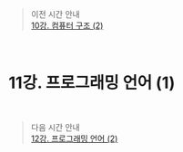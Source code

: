 > 이전 시간 안내  
> [10강. 컴퓨터 구조 (2)](./10_Computer_Architecture2.md)  

<br>

# 11강. 프로그래밍 언어 (1)           

<br>

> 다음 시간 안내  
> [12강. 프로그래밍 언어 (2)         ](./12_Programming_Language2.md)  
